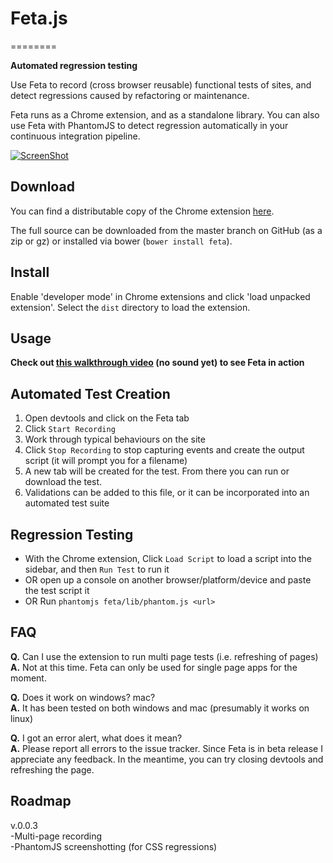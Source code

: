 # Feta.js
========

**Automated regression testing**

Use Feta to record (cross browser reusable) functional tests of sites, and detect regressions caused by refactoring or maintenance.

Feta runs as a Chrome extension, and as a standalone library.  You can also use Feta with PhantomJS to detect regression automatically in your continuous integration pipeline.

<a target="_blank" href="http://www.youtube.com/watch?v=vAzU243xUh0">![ScreenShot](https://raw.github.com/alex-seville/feta/master/screenshot.jpg)</a>


## Download

You can find a distributable copy of the Chrome extension [here](https://github.com/alex-seville/feta/blob/distributables/v0.0.2.zip?raw=true).

The full source can be downloaded from the master branch on GitHub (as a zip or gz) or installed via bower (`bower install feta`).


## Install

Enable 'developer mode' in Chrome extensions and click 'load unpacked extension'.  Select the `dist` directory to load the extension.


## Usage

**Check out [this walkthrough video](http://www.youtube.com/watch?v=vAzU243xUh0) (no sound yet) to see Feta in action**  


## Automated Test Creation

1. Open devtools and click on the Feta tab
2. Click `Start Recording`
3. Work through typical behaviours on the site
4. Click `Stop Recording` to stop capturing events and create the output script (it will prompt you for a filename)
5. A new tab will be created for the test.  From there you can run or download the test.
6. Validations can be added to this file, or it can be incorporated into an automated test suite


## Regression Testing

-  With the Chrome extension, Click `Load Script` to load a script into the sidebar, and then `Run Test` to run it
-  OR open up a console on another browser/platform/device and paste the test script it
-  OR Run `phantomjs feta/lib/phantom.js <url>`


## FAQ

**Q.** Can I use the extension to run multi page tests (i.e. refreshing of pages)  
**A.** Not at this time.  Feta can only be used for single page apps for the moment.

**Q.** Does it work on windows? mac?  
**A.** It has been tested on both windows and mac (presumably it works on linux)

**Q.** I got an error alert, what does it mean?  
**A.** Please report all errors to the issue tracker.  Since Feta is in beta release I appreciate any feedback.  In the meantime, you can try closing devtools and refreshing the page.


## Roadmap

v.0.0.3  
-Multi-page recording  
-PhantomJS screenshotting (for CSS regressions)  
